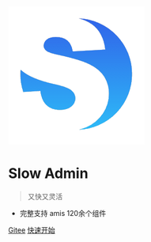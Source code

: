 ![logo](static/logo.png)

# Slow Admin

> 又快又灵活

- 完整支持 amis 120余个组件

[Gitee](https://gitee.com/slowlyo/slow-admin)
[快速开始](/docs/)
